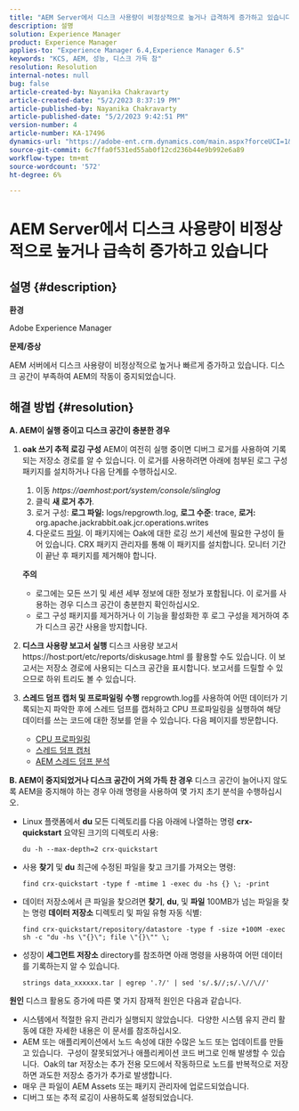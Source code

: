 ```yaml
---
title: "AEM Server에서 디스크 사용량이 비정상적으로 높거나 급격하게 증가하고 있습니다."
description: 설명
solution: Experience Manager
product: Experience Manager
applies-to: "Experience Manager 6.4,Experience Manager 6.5"
keywords: "KCS, AEM, 성능, 디스크 가득 참"
resolution: Resolution
internal-notes: null
bug: false
article-created-by: Nayanika Chakravarty
article-created-date: "5/2/2023 8:37:19 PM"
article-published-by: Nayanika Chakravarty
article-published-date: "5/2/2023 9:42:51 PM"
version-number: 4
article-number: KA-17496
dynamics-url: "https://adobe-ent.crm.dynamics.com/main.aspx?forceUCI=1&pagetype=entityrecord&etn=knowledgearticle&id=104d8e1f-29e9-ed11-a7c6-6045bd006268"
source-git-commit: 6c7ffa0f531ed55ab0f12cd236b44e9b992e6a89
workflow-type: tm+mt
source-wordcount: '572'
ht-degree: 6%

---
```


# AEM Server에서 디스크 사용량이 비정상적으로 높거나 급속히 증가하고 있습니다

## 설명 {#description}


<b>환경</b>

Adobe Experience Manager

<b>문제/증상</b>

AEM 서버에서 디스크 사용량이 비정상적으로 높거나 빠르게 증가하고 있습니다. 디스크 공간이 부족하여 AEM의 작동이 중지되었습니다.




## 해결 방법 {#resolution}

<b>A. AEM이 실행 중이고 디스크 공간이 충분한 경우</b>
1. <b>oak 쓰기 추적 로깅 구성</b>    AEM이 여전히 실행 중이면 디버그 로거를 사용하여 기록되는 저장소 경로를 알 수 있습니다. 이 로거를 사용하려면 아래에 첨부된 로그 구성 패키지를 설치하거나 다음 단계를 수행하십시오.

   1. 이동 *https://aemhost:port/system/console/slinglog*
   2. 클릭 <b>새 로거 추가</b>.
   3. 로거 구성: <b>로그 파일:</b> logs/repgrowth.log, <b>로그 수준</b>: trace, <b>로거:</b> org.apache.jackrabbit.oak.jcr.operations.writes
   4. 다운로드 [파일](https://helpx.adobe.com/content/dam/help/en/experience-manager/kb/analyze-unusual-repository-growth/jcr:content/main-pars/download/log_repository_growth-1.zip).        이 패키지에는 Oak에 대한 로깅 쓰기 세션에 필요한 구성이 들어 있습니다. CRX 패키지 관리자를 통해 이 패키지를 설치합니다. 모니터 기간이 끝난 후 패키지를 제거해야 합니다.

   <b>주의</b>

   - 로그에는 모든 쓰기 및 세션 세부 정보에 대한 정보가 포함됩니다. 이 로거를 사용하는 경우 디스크 공간이 충분한지 확인하십시오.
   - 로그 구성 패키지를 제거하거나 이 기능을 활성화한 후 로그 구성을 제거하여 추가 디스크 공간 사용을 방지합니다.
2. <b>디스크 사용량 보고서 실행</b>    디스크 사용량 보고서 https://host:port/etc/reports/diskusage.html 를 활용할 수도 있습니다. 이 보고서는 저장소 경로에 사용되는 디스크 공간을 표시합니다. 보고서를 드릴할 수 있으므로 하위 트리도 볼 수 있습니다.
3. <b>스레드 덤프 캡처 및 프로파일링 수행</b>    repgrowth.log를 사용하여 어떤 데이터가 기록되는지 파악한 후에 스레드 덤프를 캡처하고 CPU 프로파일링을 실행하여 해당 데이터를 쓰는 코드에 대한 정보를 얻을 수 있습니다. 다음 페이지를 방문합니다.

   - [CPU 프로파일링](https://experienceleague.adobe.com/docs/experience-cloud-kcs/kbarticles/KA-17499.html?lang=en)
   - [스레드 덤프 캡처](https://experienceleague.adobe.com/docs/experience-cloud-kcs/kbarticles/KA-17452.html?lang=en)
   - [AEM 스레드 덤프 분석](https://experienceleague.adobe.com/docs/experience-cloud-kcs/kbarticles/KA-16458.html?lang=en)

<b>B. AEM이 중지되었거나 디스크 공간이 거의 가득 찬 경우</b>
디스크 공간이 늘어나지 않도록 AEM을 중지해야 하는 경우 아래 명령을 사용하여 몇 가지 초기 분석을 수행하십시오.

- Linux 플랫폼에서 <b>du</b> 모든 디렉토리를 다음 아래에 나열하는 명령 <b>crx-quickstart</b> 요약된 크기의 디렉토리 사용:<br>

   ```
   du -h --max-depth=2 crx-quickstart
   ```

- 사용 <b>찾기</b> 및 <b>du</b> 최근에 수정된 파일을 찾고 크기를 가져오는 명령:

   ```
   find crx-quickstart -type f -mtime 1 -exec du -hs {} \; -print
   ```

- 데이터 저장소에서 큰 파일을 찾으려면 <b>찾기</b>, <b>du</b>, 및 <b>파일</b> 100MB가 넘는 파일을 찾는 명령 <b>데이터 저장소</b> 디렉토리 및 파일 유형 자동 식별:

   ```
   find crx-quickstart/repository/datastore -type f -size +100M -exec sh -c "du -hs \"{}\"; file \"{}\"" \;
   ```

- 성장이 <b>세그먼트 저장소</b> directory를 참조하면 아래 명령을 사용하여 어떤 데이터를 기록하는지 알 수 있습니다.

   ```
   strings data_xxxxxx.tar | egrep '.?/' | sed 's/.$//;s/.\//\//'
   ```

<b>원인</b>
디스크 활용도 증가에 따른 몇 가지 잠재적 원인은 다음과 같습니다.

- 시스템에서 적절한 유지 관리가 실행되지 않았습니다.  다양한 시스템 유지 관리 활동에 대한 자세한 내용은 이 문서를 참조하십시오.
- AEM 또는 애플리케이션에서 노드 속성에 대한 수많은 노드 또는 업데이트를 만들고 있습니다.  구성이 잘못되었거나 애플리케이션 코드 버그로 인해 발생할 수 있습니다.  Oak의 tar 저장소는 추가 전용 모드에서 작동하므로 노드를 반복적으로 저장하면 과도한 저장소 증가가 추가로 발생합니다.
- 매우 큰 파일이 AEM Assets 또는 패키지 관리자에 업로드되었습니다.
- 디버그 또는 추적 로깅이 사용하도록 설정되었습니다.

